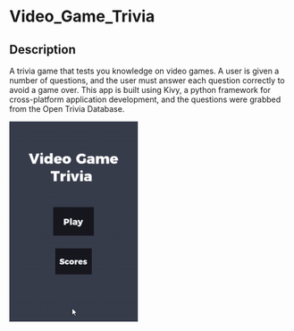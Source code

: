 # Video_Game_Trivia

## Description
A trivia game that tests you knowledge on video games. A user is given a number of questions, and the user must answer each question correctly to avoid a game over. This app is built using Kivy, a python framework for cross-platform application development, and the questions were grabbed from the Open Trivia Database.

<img src="demo_gifs/demo1.gif" align="middle" width="230px"/>